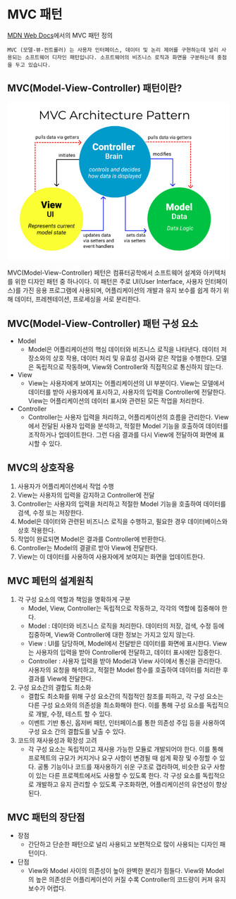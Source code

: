 # MVC 패턴

[MDN Web Docs](https://developer.mozilla.org/ko/docs/Glossary/MVC)에서의 MVC 패턴 정의

```
MVC (모델-뷰-컨트롤러) 는 사용자 인터페이스, 데이터 및 논리 제어를 구현하는데 널리 사용되는 소프트웨어 디자인 패턴입니다. 소프트웨어의 비즈니스 로직과 화면을 구분하는데 중점을 두고 있습니다. 
```



## MVC(Model-View-Controller) 패턴이란?

![MVC](../images/MVC/MVC.png)

MVC(Model-View-Controller) 페턴은 컴퓨터공학에서 소프트웨어 설계와 아키텍처를 위한 디자인 패턴 중 하나이다. 이 패턴은 주로 UI(User Interface, 사용자 인터페이스)를 가진 응용 프로그램에 사용되며, 어플리케이션의 개발과 유지 보수를 쉽게 하기 위해 데이터, 프레젠테이션, 프로세싱을 서로 분리한다.


## MVC(Model-View-Controller) 패턴 구성 요소
* Model
    * Model은 어플리케이션의 핵심 데이터와 비즈니스 로직을 나타낸다. 데이터 저장소와의 상호 작용, 데이터 처리 및 유효성 검사와 같은 작업을 수행한다. 모델은 독립적으로 작동하며, View와 Controller와 직접적으로 통신하지 않는다.
* View
    * View는 사용자에게 보여지는 어플리케이션의 UI 부분이다. View는 모델에서 데이터를 받아 사용자에게 표시하고, 사용자의 입력을 Controller에 전달한다. View는 어플리케이션의 데이터 표시와 관련된 모든 작업을 처리한다.
* Controller
    * Controller는 사용자 입력을 처리하고, 어플리케이션의 흐름을 관리한다. View에서 전달된 사용자 입력을 분석하고, 적절한 Model 기능을 호출하여 데이터를 조작하거나 업데이트한다. 그런 다음 결과를 다시 View에 전달하여 화면에 표시할 수 있다.


## MVC의 상호작용
1. 사용자가 어플리케이션에서 작업 수행
2. View는 사용자의 입력을 감지하고 Controller에 전달
3. Controller는 사용자의 입력을 처리하고 적절한 Model 기능을 호출하여 데이터를 검색, 수정 또는 저장한다.
4. Model은 데이터와 관련된 비즈니스 로직을 수행하고, 필요한 경우 데이터베이스와 상호 작용한다.
5. 작업이 완료되면 Model은 결과를 Controller에 반환한다.
6. Controller는 Model의 결괄르 받아 View에 전달한다.
7. View는 이 데이터를 사용하여 사용자에게 보여지는 화면을 업데이트한다.


## MVC 페턴의 설계원칙
1. 각 구성 요소의 역할과 책임을 명확하게 구분
    * Model, View, Controller는 독립적으로 작동하고, 각각의 역할에 집중해야 한다.
    * Model : 데이터와 비즈니스 로직을 처리한다. 데이터의 저장, 검색, 수정 등에 집중하며, View와 Controller에 대한 정보는 가지고 있지 않는다.
    * View : UI를 담당하며, Model에서 전달받은 데이터를 화면에 표시한다. View는 사용자의 입력을 받아 Controller에 전달하고, 데이터 표시에만 집중한다.
    * Controller : 사용자 입력을 받아 Model과 View 사이에서 통신을 관리한다. 사용자의 요청을 해석하고, 적절한 Model 함수를 호출하여 데이터를 처리한 후 결과를 View에 전달한다.
2. 구성 요소간의 결합도 최소화
    * 결합도 최소화를 위해 구성 요소간의 직접적인 참조를 피하고, 각 구성 요소는 다른 구성 요소와의 의존성을 최소화해야 한다. 이를 통해 구성 요소를 독립적으로 개발, 수정, 테스트 할 수 있다.
    * 이벤트 기반 통신, 옵저버 패턴, 인터페이스를 통한 의존성 주입 등을 사용하여 구성 요소 간의 결합도를 낮출 수 있다.
3. 코드의 재사용성과 확장성 고려
    * 각 구성 요소는 독립적이고 재사용 가능한 모듈로 개발되어야 한다. 이를 통해 프로젝트의 규모가 커지거나 요구 사항이 변경될 때 쉽게 확장 및 수정할 수 있다. 공통 기능이나 코드를 재사용하기 쉬운 구조로 갭라하여, 비슷한 요구 사항이 있는 다른 프로젝트에서도 사용할 수 있도록 한다. 각 구성 요소를 독립적으로 개발하고 유지 관리할 수 있도록 구조화하면, 어플리케이션의 유연성이 향상된다.


## MVC 패턴의 장단점
* 장점
    * 간단하고 단순한 패턴으로 널리 사용되고 보편적으로 많이 사용되는 디자인 패턴이다.
* 단점
    * View와 Model 사이의 의존성이 높아 완벽한 분리가 힘들다. View와 Model의 높은 의존성은 어플리케이션이 커질 수록 Controller의 코드량이 커져 유지보수가 어렵다.